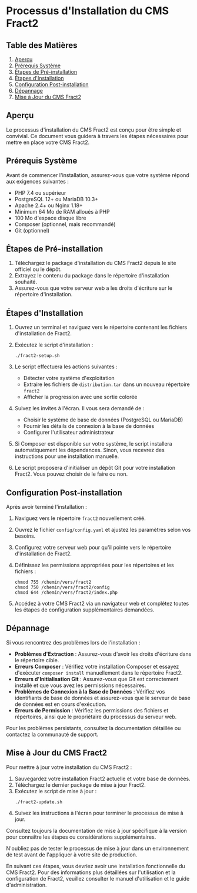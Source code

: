 # Processus d'Installation du CMS Fract2

## Table des Matières
1. [Aperçu](#aperçu)
2. [Prérequis Système](#prérequis-système)
3. [Étapes de Pré-installation](#étapes-de-pré-installation)
4. [Étapes d'Installation](#étapes-dinstallation)
5. [Configuration Post-installation](#configuration-post-installation)
6. [Dépannage](#dépannage)
7. [Mise à Jour du CMS Fract2](#mise-à-jour-du-cms-fract2)

## Aperçu

Le processus d'installation du CMS Fract2 est conçu pour être simple et convivial. Ce document vous guidera à travers les étapes nécessaires pour mettre en place votre CMS Fract2.

## Prérequis Système

Avant de commencer l'installation, assurez-vous que votre système répond aux exigences suivantes :

- PHP 7.4 ou supérieur
- PostgreSQL 12+ ou MariaDB 10.3+
- Apache 2.4+ ou Nginx 1.18+
- Minimum 64 Mo de RAM alloués à PHP
- 100 Mo d'espace disque libre
- Composer (optionnel, mais recommandé)
- Git (optionnel)

## Étapes de Pré-installation

1. Téléchargez le package d'installation du CMS Fract2 depuis le site officiel ou le dépôt.
2. Extrayez le contenu du package dans le répertoire d'installation souhaité.
3. Assurez-vous que votre serveur web a les droits d'écriture sur le répertoire d'installation.

## Étapes d'Installation

1. Ouvrez un terminal et naviguez vers le répertoire contenant les fichiers d'installation de Fract2.

2. Exécutez le script d'installation :
   ```
   ./fract2-setup.sh
   ```

3. Le script effectuera les actions suivantes :
   - Détecter votre système d'exploitation
   - Extraire les fichiers de `distribution.tar` dans un nouveau répertoire `fract2`
   - Afficher la progression avec une sortie colorée

4. Suivez les invites à l'écran. Il vous sera demandé de :
   - Choisir le système de base de données (PostgreSQL ou MariaDB)
   - Fournir les détails de connexion à la base de données
   - Configurer l'utilisateur administrateur

5. Si Composer est disponible sur votre système, le script installera automatiquement les dépendances. Sinon, vous recevrez des instructions pour une installation manuelle.

6. Le script proposera d'initialiser un dépôt Git pour votre installation Fract2. Vous pouvez choisir de le faire ou non.

## Configuration Post-installation

Après avoir terminé l'installation :

1. Naviguez vers le répertoire `fract2` nouvellement créé.
2. Ouvrez le fichier `config/config.yaml` et ajustez les paramètres selon vos besoins.
3. Configurez votre serveur web pour qu'il pointe vers le répertoire d'installation de Fract2.
4. Définissez les permissions appropriées pour les répertoires et les fichiers :
   ```
   chmod 755 /chemin/vers/fract2
   chmod 750 /chemin/vers/fract2/config
   chmod 644 /chemin/vers/fract2/index.php
   ```

5. Accédez à votre CMS Fract2 via un navigateur web et complétez toutes les étapes de configuration supplémentaires demandées.

## Dépannage

Si vous rencontrez des problèmes lors de l'installation :

- **Problèmes d'Extraction** : Assurez-vous d'avoir les droits d'écriture dans le répertoire cible.
- **Erreurs Composer** : Vérifiez votre installation Composer et essayez d'exécuter `composer install` manuellement dans le répertoire Fract2.
- **Erreurs d'Initialisation Git** : Assurez-vous que Git est correctement installé et que vous avez les permissions nécessaires.
- **Problèmes de Connexion à la Base de Données** : Vérifiez vos identifiants de base de données et assurez-vous que le serveur de base de données est en cours d'exécution.
- **Erreurs de Permission** : Vérifiez les permissions des fichiers et répertoires, ainsi que le propriétaire du processus du serveur web.

Pour les problèmes persistants, consultez la documentation détaillée ou contactez la communauté de support.

## Mise à Jour du CMS Fract2

Pour mettre à jour votre installation du CMS Fract2 :

1. Sauvegardez votre installation Fract2 actuelle et votre base de données.
2. Téléchargez le dernier package de mise à jour Fract2.
3. Exécutez le script de mise à jour :
   ```
   ./fract2-update.sh
   ```
4. Suivez les instructions à l'écran pour terminer le processus de mise à jour.

Consultez toujours la documentation de mise à jour spécifique à la version pour connaître les étapes ou considérations supplémentaires.

N'oubliez pas de tester le processus de mise à jour dans un environnement de test avant de l'appliquer à votre site de production.

En suivant ces étapes, vous devriez avoir une installation fonctionnelle du CMS Fract2. Pour des informations plus détaillées sur l'utilisation et la configuration de Fract2, veuillez consulter le manuel d'utilisation et le guide d'administration.
